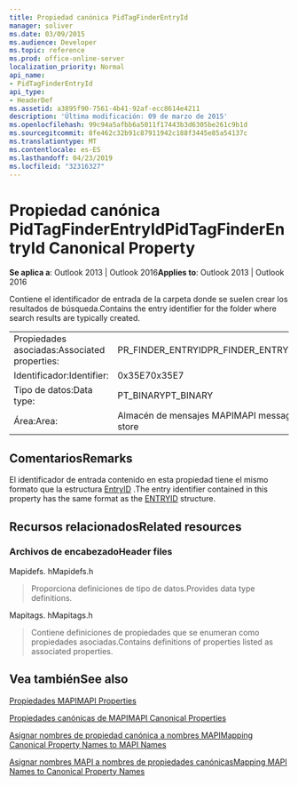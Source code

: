 ```yaml
---
title: Propiedad canónica PidTagFinderEntryId
manager: soliver
ms.date: 03/09/2015
ms.audience: Developer
ms.topic: reference
ms.prod: office-online-server
localization_priority: Normal
api_name:
- PidTagFinderEntryId
api_type:
- HeaderDef
ms.assetid: a3895f90-7561-4b41-92af-ecc8614e4211
description: 'Última modificación: 09 de marzo de 2015'
ms.openlocfilehash: 99c94a5afbb6a5011f17443b3d6305be261c9b1d
ms.sourcegitcommit: 8fe462c32b91c87911942c188f3445e85a54137c
ms.translationtype: MT
ms.contentlocale: es-ES
ms.lasthandoff: 04/23/2019
ms.locfileid: "32316327"
---
```

# <a name="pidtagfinderentryid-canonical-property"></a><span data-ttu-id="3f7b0-103">Propiedad canónica PidTagFinderEntryId</span><span class="sxs-lookup"><span data-stu-id="3f7b0-103">PidTagFinderEntryId Canonical Property</span></span>

  
  
<span data-ttu-id="3f7b0-104">**Se aplica a**: Outlook 2013 | Outlook 2016</span><span class="sxs-lookup"><span data-stu-id="3f7b0-104">**Applies to**: Outlook 2013 | Outlook 2016</span></span> 
  
<span data-ttu-id="3f7b0-105">Contiene el identificador de entrada de la carpeta donde se suelen crear los resultados de búsqueda.</span><span class="sxs-lookup"><span data-stu-id="3f7b0-105">Contains the entry identifier for the folder where search results are typically created.</span></span>
  
|||
|:-----|:-----|
|<span data-ttu-id="3f7b0-106">Propiedades asociadas:</span><span class="sxs-lookup"><span data-stu-id="3f7b0-106">Associated properties:</span></span>  <br/> |<span data-ttu-id="3f7b0-107">PR_FINDER_ENTRYID</span><span class="sxs-lookup"><span data-stu-id="3f7b0-107">PR_FINDER_ENTRYID</span></span>  <br/> |
|<span data-ttu-id="3f7b0-108">Identificador:</span><span class="sxs-lookup"><span data-stu-id="3f7b0-108">Identifier:</span></span>  <br/> |<span data-ttu-id="3f7b0-109">0x35E7</span><span class="sxs-lookup"><span data-stu-id="3f7b0-109">0x35E7</span></span>  <br/> |
|<span data-ttu-id="3f7b0-110">Tipo de datos:</span><span class="sxs-lookup"><span data-stu-id="3f7b0-110">Data type:</span></span>  <br/> |<span data-ttu-id="3f7b0-111">PT_BINARY</span><span class="sxs-lookup"><span data-stu-id="3f7b0-111">PT_BINARY</span></span>  <br/> |
|<span data-ttu-id="3f7b0-112">Área:</span><span class="sxs-lookup"><span data-stu-id="3f7b0-112">Area:</span></span>  <br/> |<span data-ttu-id="3f7b0-113">Almacén de mensajes MAPI</span><span class="sxs-lookup"><span data-stu-id="3f7b0-113">MAPI message store</span></span>  <br/> |
   
## <a name="remarks"></a><span data-ttu-id="3f7b0-114">Comentarios</span><span class="sxs-lookup"><span data-stu-id="3f7b0-114">Remarks</span></span>

<span data-ttu-id="3f7b0-115">El identificador de entrada contenido en esta propiedad tiene el mismo formato que la estructura [EntryID](entryid.md) .</span><span class="sxs-lookup"><span data-stu-id="3f7b0-115">The entry identifier contained in this property has the same format as the [ENTRYID](entryid.md) structure.</span></span> 
  
## <a name="related-resources"></a><span data-ttu-id="3f7b0-116">Recursos relacionados</span><span class="sxs-lookup"><span data-stu-id="3f7b0-116">Related resources</span></span>

### <a name="header-files"></a><span data-ttu-id="3f7b0-117">Archivos de encabezado</span><span class="sxs-lookup"><span data-stu-id="3f7b0-117">Header files</span></span>

<span data-ttu-id="3f7b0-118">Mapidefs. h</span><span class="sxs-lookup"><span data-stu-id="3f7b0-118">Mapidefs.h</span></span>
  
> <span data-ttu-id="3f7b0-119">Proporciona definiciones de tipo de datos.</span><span class="sxs-lookup"><span data-stu-id="3f7b0-119">Provides data type definitions.</span></span>
    
<span data-ttu-id="3f7b0-120">Mapitags. h</span><span class="sxs-lookup"><span data-stu-id="3f7b0-120">Mapitags.h</span></span>
  
> <span data-ttu-id="3f7b0-121">Contiene definiciones de propiedades que se enumeran como propiedades asociadas.</span><span class="sxs-lookup"><span data-stu-id="3f7b0-121">Contains definitions of properties listed as associated properties.</span></span>
    
## <a name="see-also"></a><span data-ttu-id="3f7b0-122">Vea también</span><span class="sxs-lookup"><span data-stu-id="3f7b0-122">See also</span></span>



[<span data-ttu-id="3f7b0-123">Propiedades MAPI</span><span class="sxs-lookup"><span data-stu-id="3f7b0-123">MAPI Properties</span></span>](mapi-properties.md)
  
[<span data-ttu-id="3f7b0-124">Propiedades canónicas de MAPI</span><span class="sxs-lookup"><span data-stu-id="3f7b0-124">MAPI Canonical Properties</span></span>](mapi-canonical-properties.md)
  
[<span data-ttu-id="3f7b0-125">Asignar nombres de propiedad canónica a nombres MAPI</span><span class="sxs-lookup"><span data-stu-id="3f7b0-125">Mapping Canonical Property Names to MAPI Names</span></span>](mapping-canonical-property-names-to-mapi-names.md)
  
[<span data-ttu-id="3f7b0-126">Asignar nombres MAPI a nombres de propiedades canónicas</span><span class="sxs-lookup"><span data-stu-id="3f7b0-126">Mapping MAPI Names to Canonical Property Names</span></span>](mapping-mapi-names-to-canonical-property-names.md)


